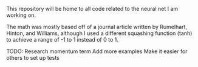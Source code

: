 This repository will be home to all code related to the neural net I am working on. 

The math was mostly based off of a journal article written by Rumelhart, Hinton, and Williams, although I used a different squashing function (tanh) to achieve a range of -1 to 1 instead of 0 to 1.

TODO:
Research momentum term
Add more examples
Make it easier for others to set up tests